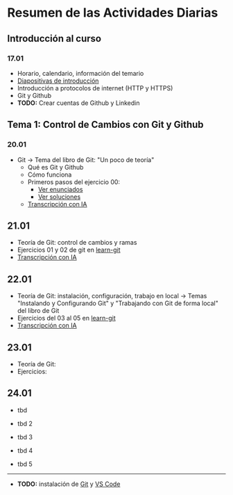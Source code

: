 # Resumen de las Actividades Diarias

## Introducción al curso

### 17.01

- Horario, calendario, información del temario
- [Diapositivas de introducción](./diapositivas/00.introduccion-al-curso/index.html)
- Introducción a protocolos de internet (HTTP y HTTPS)
- Git y Github
- **TODO:** Crear cuentas de Github y Linkedin

## Tema 1: Control de Cambios con Git y Github

### 20.01

- Git -> Tema del libro de Git: "Un poco de teoría"
  - Qué es Git y Github
  - Cómo funciona
  - Primeros pasos del ejercicio 00: 
    - [Ver enunciados](https://github.com/cesarlpb/learn-git/tree/ifcd65/ejercicios) 
    - [Ver soluciones](https://github.com/cesarlpb/learn-git/tree/ifcd65/soluciones)
  - [Transcripción con IA](./transcripciones/20.01.md)

## 21.01

- Teoría de Git: control de cambios y ramas
- Ejercicios 01 y 02 de git en [learn-git](https://github.com/cesarlpb/learn-git)
- [Transcripción con IA](./transcripciones/21.01.md)

## 22.01

- Teoría de Git: instalación, configuración, trabajo en local 
  -> Temas "Instalando y Configurando Git" y "Trabajando con Git de forma local" del libro de Git
- Ejercicios del 03 al 05 en [learn-git](https://github.com/cesarlpb/learn-git)
- [Transcripción con IA](./transcripciones/22.01.md)

## 23.01

- Teoría de Git:
- Ejercicios: 

## 24.01

- tbd

- tbd 2

- tbd 3

- tbd 4

- tbd 5

---

- **TODO:** instalación de [Git](https://git-scm.com/downloads) y [VS Code](https://code.visualstudio.com/)
